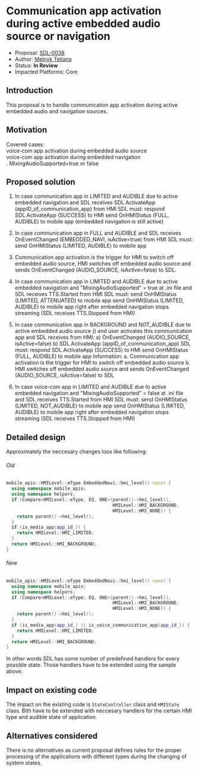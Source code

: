 # Communication app activation during active embedded audio source or navigation

* Proposal: [SDL-0038](0038-Communication-app-activation.md)
* Author: [Melnyk Tetiana](https://github.com/TMelnyk)
* Status: **In Review**
* Impacted Platforms: Core

## Introduction
This proposal is to handle communication app activation during active embedded audio and navigation sources.

## Motivation  
Covered cases:  
voice-com app activation during embedded audio source  
voice-com app activation during embedded navigation  
. MixingAudioSupported=true or false 

## Proposed solution

1. In case communication app in LIMITED and AUDIBLE due to active embedded navigation 
and SDL receives SDL.ActivateApp (appID_of_communication_app) from HMI
SDL must: 
respond SDL.ActivateApp (SUCCESS) to HMI
send OnHMIStatus (FULL, AUDIBLE) to mobile app (embedded navigation is still active) 

2. In case communication app in FULL and AUDIBLE
and SDL receives OnEventChanged (EMBEDDED_NAVI, isActive=true) from HMI
SDL must:
send OnHMIStatus (LIMITED, AUDIBLE) to mobile app  

3. Communication app activation is the trigger for HMI to switch off embedded audio source,
HMI switches off embedded audio source and sends OnEventChanged (AUDIO_SOURCE, isActive=false) to SDL. 
	
4. In case communication app in LIMITED and AUDIBLE due to active embedded navigation
and "MixingAudioSupported" = true at .ini file
and SDL receives TTS.Started from HMI
SDL must: 
send OnHMIStatus (LIMITED, ATTENUATED) to mobile app
send OnHMIStatus (LIMITED, AUDIBLE) to mobile app right after embedded navigation stops streaming (SDL receives TTS.Stopped from HMI) 

5. In case communication app in BACKGROUND and NOT_AUDIBLE due to active embedded audio source () 
and user activates this communication app
and SDL receives from HMI:
a) OnEventChanged (AUDIO_SOURCE, isActive=false) 
b) SDL.ActivateApp (appID_of_communication_app) 
SDL must:
respond SDL.ActivateApp (SUCCESS) to HMI
send OnHMIStatus (FULL, AUDIBLE) to mobile app
Information: 
a. Communication app activation is the trigger for HMI to switch off embedded audio source
b. HMI switches off embedded audio source and sends OnEventChanged (AUDIO_SOURCE, isActive=false) to SDL 

6. In case voice-com app in LIMITED and AUDIBLE due to active embedded navigation and "MixingAudioSupported" = false at .ini file
and SDL receives TTS.Started from HMI
SDL must:
send OnHMIStatus (LIMITED, NOT_AUDIBLE) to mobile app
send OnHMIStatus (LIMITED, AUDIBLE) to mobile app right after embedded navigation stops streaming (SDL receives TTS.Stopped from HMI) 

## Detailed design

Approximately the neccesary changes loos like following:

###### Old
```c++
mobile_apis::HMILevel::eType EmbeddedNavi::hmi_level() const {
  using namespace mobile_apis;
  using namespace helpers;
  if (Compare<HMILevel::eType, EQ, ONE>(parent()->hmi_level(),
                                        HMILevel::HMI_BACKGROUND,
                                        HMILevel::HMI_NONE)) {
    return parent()->hmi_level();
  }
  if (is_media_app(app_id_)) {
    return HMILevel::HMI_LIMITED;
  }
  return HMILevel::HMI_BACKGROUND;
}
```
###### New
```c++
mobile_apis::HMILevel::eType EmbeddedNavi::hmi_level() const {
  using namespace mobile_apis;
  using namespace helpers;
  if (Compare<HMILevel::eType, EQ, ONE>(parent()->hmi_level(),
                                        HMILevel::HMI_BACKGROUND,
                                        HMILevel::HMI_NONE)) {
    return parent()->hmi_level();
  }
  if (is_media_app(app_id_) || is_voice_communication_app(app_id_)) {
    return HMILevel::HMI_LIMITED;
  }
  return HMILevel::HMI_BACKGROUND;
}
```

In other words SDL has some number of predefined handlers for every possible state. Those handlers have to be extended
using the sample above.

## Impact on existing code

The impact on the existing code is `StateController` class and `HMIState` class. Bith have to be extended with neccesary handlers
for the certain HMI type and audible state of application.

## Alternatives considered
There is no alternatives as current proposal defines rules for the proper processing of the applications with different types
during the changing of system states.

